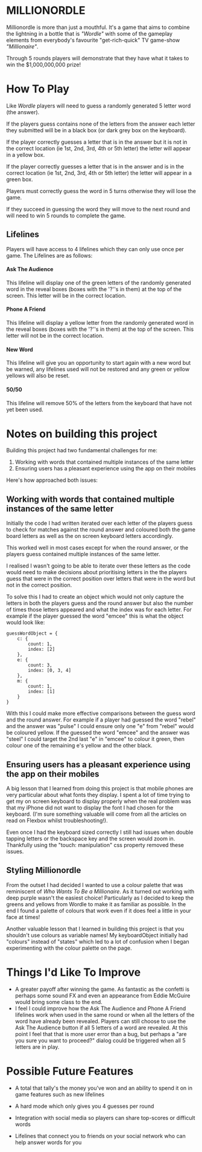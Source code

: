 
# MILLIONORDLE

  

Millionordle is more than just a mouthful. It's a game that aims to combine the lightning in a bottle that is *"Wordle"* with some of the gameplay elements from everybody's favourite "get-rich-quick" TV game-show *"Millionaire"*.

  

Through 5 rounds players will demonstrate that they have what it takes to win the $1,000,000,000 prize!

  

# How To Play

  

Like *Wordle* players will need to guess a randomly generated 5 letter word (the answer).

  

If the players guess contains none of the letters from the answer each letter they submitted will be in a black box (or dark grey box on the keyboard).

  

If the player correctly guesses a letter that is in the answer but it is not in the correct location (ie 1st, 2nd, 3rd, 4th or 5th letter) the letter will appear in a yellow box.

  

If the player correctly guesses a letter that is in the answer and is in the correct location (ie 1st, 2nd, 3rd, 4th or 5th letter) the letter will appear in a green box.

  

Players must correctly guess the word in 5 turns otherwise they will lose the game.

  

If they succeed in guessing the word they will move to the next round and will need to win 5 rounds to complete the game.

  

## Lifelines

  

Players will have access to 4 lifelines which they can only use once per game. The Lifelines are as follows:

  

#### Ask The Audience

  

This lifeline will display one of the green letters of the randomly generated word in the reveal boxes (boxes with the '?''s in them) at the top of the screen. This letter will be in the correct location.

  

#### Phone A Friend

  

This lifeline will display a yellow letter from the randomly generated word in the reveal boxes (boxes with the '?''s in them) at the top of the screen. This letter will not be in the correct location.

  

#### New Word

  

This lifeline will give you an opportunity to start again with a new word but be warned, any lifelines used will not be restored and any green or yellow yellows will also be reset.

  

#### 50/50

  

This lifeline will remove 50% of the letters from the keyboard that have not yet been used.

  

# Notes on building this project 

Building this project had two fundamental challenges for me:

1. Working with words that contained multiple instances of the same letter
2. Ensuring users has a pleasant experience using the app on their mobiles

Here's how approached both issues:

## Working with words that contained multiple instances of the same letter

Initially the code I had written iterated over each letter of the players guess to check for matches against the round answer and coloured both the game board letters as well as the on screen keyboard letters accordingly.

This worked well in most cases except for when the round answer, or the players guess contained multiple instances of the same letter.

I realised I wasn't going to be able to iterate over these letters as the code would need to make decisions about prioritising letters in the the players guess that were in the correct position over letters that were in the word but not in the correct position.

To solve this I had to create an object which would not only capture the letters in both the players guess and the round answer but also the number of times those letters appeared and what the index was for each letter. For example if the player guessed the word "emcee" this is what the object would look like:

    guessWordObject = {
    	c: {
	    	count: 1,
	    	index: [2]
	    },
	    e: {
		    count: 3,
		    index: [0, 3, 4]
	    },
	    m: {
		    count: 1,
		    index: [1]
	    }
	} 

 With this I could make more effective comparisons between the guess word and the round answer. For example if a player had guessed the word "rebel" and the answer was "pulse" I could ensure only one "e" from "rebel" would be coloured yellow. If the guessed the word "emcee" and the answer was "steel" I could target the 2nd last "e" in "emcee" to colour it green, then colour one of the remaining e's yellow and the other black.

## Ensuring users has a pleasant experience using the app on their mobiles

A big lesson that I learned from doing this project is that mobile phones are very particular about what fonts they display. I spent a lot of time trying to get my on screen keyboard to display properly when the real problem was that my iPhone did not want to display the font I had chosen for the keyboard. (I'm sure something valuable will come from all the articles on read on Flexbox whilst troubleshooting!).

Even once I had the keyboard sized correctly I still had issues when double tapping letters or the backspace key and the screen would zoom in. Thankfully using the "touch: manipulation" css property removed these issues.


## Styling Millionordle


From the outset I had decided I wanted to use a colour palette that was reminiscent of *Who Wants To Be a Millionaire*. As it turned out working with deep purple wasn't the easiest choice! Particularly as I decided to keep the greens and yellows from Wordle to make it as familiar as possible. In the end I found a palette of colours that work even if it does feel a little in your face at times!

Another valuable lesson that I learned in building this project is that you shouldn't use colours as variable names! My keyboardObject initially had "colours" instead of "states" which led to a lot of confusion when I began experimenting with the colour palette on the page.


# Things I'd Like To Improve

  

- A greater payoff after winning the game. As fantastic as the confetti is perhaps some sound FX and even an appearance from Eddie McGuire would bring some class to the end.
- I feel I could improve how the Ask The Audience and Phone A Friend lifelines work when used in the same round or when all the letters of the word have already been revealed. Players can still choose to use the Ask The Audience button if all 5 letters of a word are revealed. At this point I feel that that is more user error than a bug, but perhaps a "are you sure you want to proceed?" dialog could be triggered when all 5 letters are in play.

  
  

# Possible Future Features

- A total that tally's the money you've won and an ability to spend it on in game features such as new lifelines

- A hard mode which only gives you 4 guesses per round

- Integration with social media so players can share top-scores or difficult words

- Lifelines that connect you to friends on your social network who can help answer words for you